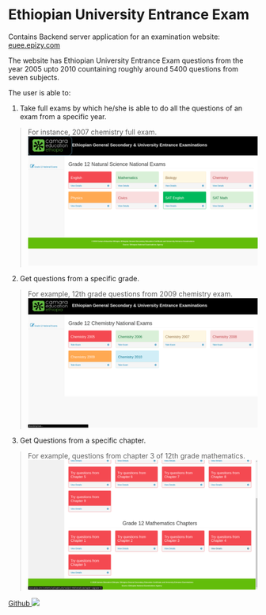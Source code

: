 # Ethiopian University Entrance Exam
Contains Backend server application for an examination website: [euee.epizy.com](http://euee.epizy.com)

The website has Ethiopian University Entrance Exam questions from the year 2005 upto 2010 countaining roughly around 5400 questions from seven subjects.

The user is able to:
1. Take full exams by which he/she is able to do all the questions of an exam from a specific year. 
> For instance, 2007 chemistry full exam.
![All Subjects](/assets/allSubs.png)
2. Get questions from a specific grade. 
> For example, 12th grade questions from 2009 chemistry exam.
![2009 exam](/assets/chemList.png)
3. Get Questions from a specific chapter. 
> For example, questions from chapter 3 of 12th grade mathematics.
![math chapter 3](/assets/ByChapter.png)



[Github <img src="https://github.com/favicon.ico" width="48">](https://github.com/heyeman) 
